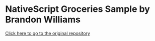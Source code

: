 # NativeScript Groceries Sample by Brandon Williams

[Click here to go to the original repository](https://github.com/NativeScript/sample-Groceries)
